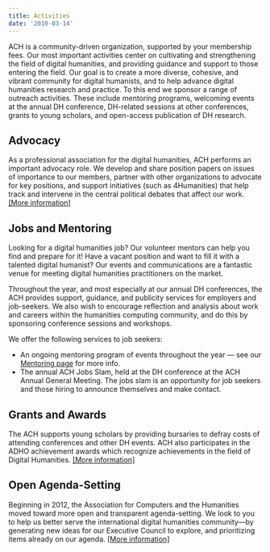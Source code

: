 ```yaml
---
title: Activities
date: '2010-03-14'
---
```

ACH is a community-driven organization, supported by your membership fees. Our most important activities center on cultivating and strengthening the field of digital humanities, and providing guidance and support to those entering the field. Our goal is to create a more diverse, cohesive, and vibrant community for digital humanists, and to help advance digital humanities research and practice. To this end we sponsor a range of outreach activities. These include mentoring programs, welcoming events at the annual DH conference, DH-related sessions at other conferences, grants to young scholars, and open-access publication of DH research.

## Advocacy

As a professional association for the digital humanities, ACH performs an important advocacy role. We develop and share position papers on issues of importance to our members, partner with other organizations to advocate for key positions, and support initiatives (such as 4Humanities) that help track and intervene in the central political debates that affect our work. [\[More information\]](/activities/advocacy/)

## Jobs and Mentoring

Looking for a digital humanities job? Our volunteer mentors can help you find and prepare for it! Have a vacant position and want to fill it with a talented digital humanist? Our events and communications are a fantastic venue for meeting digital humanities practitioners on the market.

Throughout the year, and most especially at our annual DH conferences, the ACH provides support, guidance, and publicity services for employers and job-seekers. We also wish to encourage reflection and analysis about work and careers within the humanities computing community, and do this by sponsoring conference sessions and workshops.

We offer the following services to job seekers:

- An ongoing mentoring program of events throughout the year — see our [Mentoring page](/activities/mentoring/) for more info.
- The annual ACH Jobs Slam, held at the DH conference at the ACH Annual General Meeting. The jobs slam is an opportunity for job seekers and those hiring to announce themselves and make contact.

## Grants and Awards

The ACH supports young scholars by providing bursaries to defray costs of attending conferences and other DH events. ACH also participates in the ADHO achievement awards which recognize achievements in the field of Digital Humanities. [\[More information\]](/activities/grants-and-awards)

## Open Agenda-Setting

Beginning in 2012, the Association for Computers and the Humanities moved toward more open and transparent agenda-setting. We look to you to help us better serve the international digital humanities community—by generating new ideas for our Executive Council to explore, and prioritizing items already on our agenda. [\[More information\]](/news/2012/04/open-agenda-setting-2012)